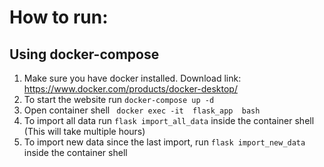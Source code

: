 # How to run:
## Using docker-compose
1. Make sure you have docker installed. Download link: https://www.docker.com/products/docker-desktop/
2. To start the website run `docker-compose up -d`
3. Open container shell ` docker exec -it  flask_app  bash`
4. To import all data run `flask import_all_data` inside the container shell (This will take multiple hours)
5. To import new data since the last import, run `flask import_new_data` inside the container shell


[//]: # (## B&#41; locally)

[//]: # (1.     python3.10 -m venv venv)

[//]: # (2.     source venv/bin/activate)

[//]: # (3.     pip install -e .)

[//]: # (4. change database URI in the .env file &#40;Postgresql required&#41;)

[//]: # (6. to import all data run `flask import_all_data`)

[//]: # (5. to run website run `flask run`)
